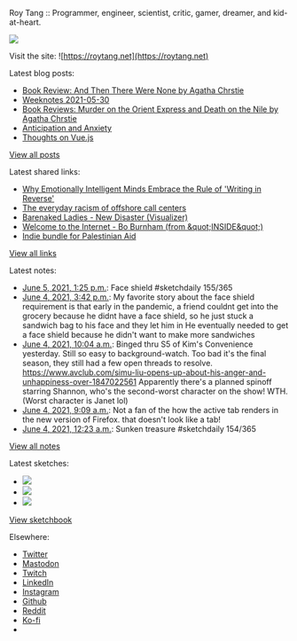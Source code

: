 Roy Tang :: Programmer, engineer, scientist, critic, gamer, dreamer, and kid-at-heart.

![](https://roytang.net/static/img/profile.jpg)

Visit the site: ![https://roytang.net](https://roytang.net)

Latest blog posts:

- [Book Review: And Then There Were None by Agatha Chrstie](https://roytang.net/2021/06/and-then-there-were-none/)
- [Weeknotes 2021-05-30](https://roytang.net/2021/05/weeknotes-2021-05-30/)
- [Book Reviews: Murder on the Orient Express and Death on the Nile by Agatha Chrstie](https://roytang.net/2021/05/orient-express-nile/)
- [Anticipation and Anxiety](https://roytang.net/2021/05/anticipation/)
- [Thoughts on Vue.js](https://roytang.net/2021/05/vuejs/)

[View all posts](https://roytang.net/blog)

Latest shared links:

- [Why Emotionally Intelligent Minds Embrace the Rule of &#x27;Writing in Reverse&#x27;](https://roytang.net/2021/06/why-emotionally-intelligent-minds-embrace-the-rule-of-writing-in-reverse/)
- [The everyday racism of offshore call centers](https://roytang.net/2021/06/the-everyday-racism-of-offshore-call-centers/)
- [Barenaked Ladies - New Disaster (Visualizer)](https://roytang.net/2021/06/barenaked-ladies-new-disaster-visualizer/)
- [Welcome to the Internet - Bo Burnham (from &amp;quot;INSIDE&amp;quot;)](https://roytang.net/2021/06/welcome-to-the-internet-bo-burnham-from-quotinsidequot/)
- [Indie bundle for Palestinian Aid](https://roytang.net/2021/06/indie-bundle-for-palestinian-aid/)

[View all links](https://roytang.net/links)

Latest notes:

- [June 5, 2021, 1:25 p.m.](https://roytang.net/2021/06/1401047445371441156/): Face shield #sketchdaily 155/365
- [June 4, 2021, 3:42 p.m.](https://roytang.net/2021/06/1400719659335229441/): My favorite story about the face shield requirement is that early in the pandemic, a friend couldnt get into the grocery because he didnt have a face shield, so he just stuck a sandwich bag to his face and they let him in He eventually needed to get a face shield because he didn&#x27;t want to make more sandwiches
- [June 4, 2021, 10:04 a.m.](https://roytang.net/2021/06/1400634591166156805/): Binged thru S5 of Kim&#x27;s Convenience yesterday. Still so easy to background-watch. Too bad it&#x27;s the final season, they still had a few open threads to resolve. https://www.avclub.com/simu-liu-opens-up-about-his-anger-and-unhappiness-over-1847022561 Apparently there&#x27;s a planned spinoff starring Shannon, who&#x27;s the second-worst character on the show! WTH. (Worst character is Janet lol)
- [June 4, 2021, 9:09 a.m.](https://roytang.net/2021/06/1400620815381524480/): Not a fan of the how the active tab renders in the new version of Firefox. that doesn&#x27;t look like a tab!
- [June 4, 2021, 12:23 a.m.](https://roytang.net/2021/06/1400488388902326274/): Sunken treasure #sketchdaily 154/365

[View all notes](https://roytang.net/notes)

Latest sketches:


- ![](https://roytang.net/media/cache/a1/c5/a1c50cee2479c0f60e9af9a2315a042f.jpg)
- ![](https://roytang.net/media/cache/ae/10/ae10c13772852e5ada7da1cbe5c9f7bc.jpg)
- ![](https://roytang.net/media/cache/40/13/4013839ea40de775940895762984cef6.jpg)

[View sketchbook](https://roytang.net/albums/sketchbook)


Elsewhere:

- [Twitter](https://twitter.com/roytang)
- [Mastodon](https://mastodon.technology/@roytang)
- [Twitch](https://twitch.tv/twitchyroy)
- [LinkedIn](https://www.linkedin.com/in/roytang)
- [Instagram](https://instagram.com/roytang0400)
- [Github](https://github.com/roytang)
- [Reddit](https://reddit.com/u/hungryroy)
- [Ko-fi](https://ko-fi.com/roytang)
- [](mailto:hello@roytang.net)
